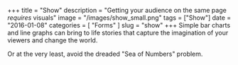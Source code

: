 +++
title = "Show"
description = "Getting your audience on the same page _requires_ visuals"
image = "/images/show_small.png"
tags = ["Show"]
date = "2016-01-08"
categories = [
  "Forms"
]
slug = "show"
+++
Simple bar charts and line graphs can bring to life stories that capture the imagination of your viewers and change the world.  

Or at the very least, avoid the dreaded "Sea of Numbers" problem.
